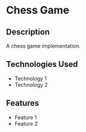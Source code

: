 # Chess Game 
 
## Description 
A chess game implementation. 
 
## Technologies Used 
- Technology 1 
- Technology 2 
 
## Features 
- Feature 1 
- Feature 2 
